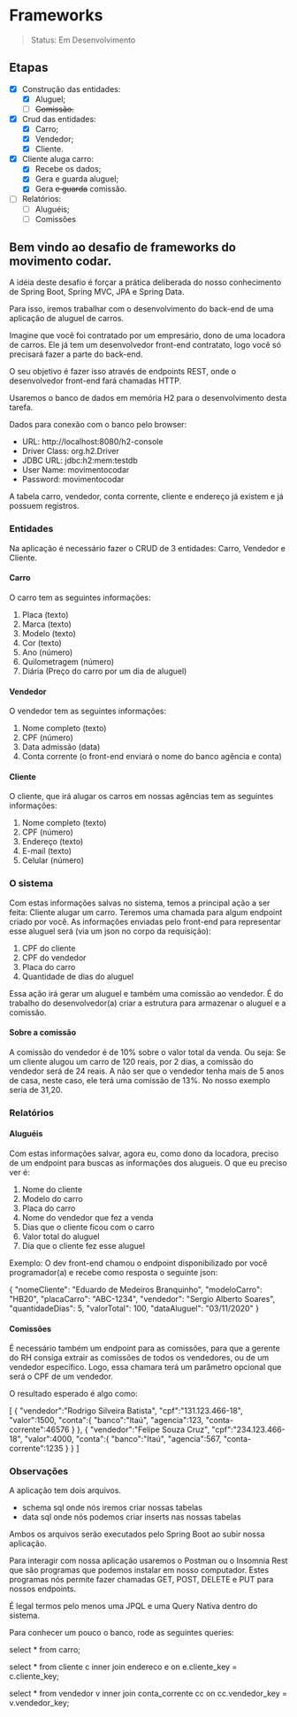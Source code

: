 # Frameworks

>Status: Em Desenvolvimento

## Etapas
- [x] Construção das entidades:
  - [x] Aluguel;
  - [ ] ~~Comissão.~~
- [x] Crud das entidades:
  - [x] Carro;
  - [x] Vendedor;
  - [x] Cliente.
- [x] Cliente aluga carro:
  - [x] Recebe os dados;
  - [x] Gera e guarda aluguel;
  - [x] Gera ~~e guarda~~ comissão.
- [ ] Relatórios:
  - [ ] Aluguéis;
  - [ ] Comissões

## Bem vindo ao desafio de frameworks do movimento codar.

A idéia deste desafio é forçar a prática deliberada do nosso conhecimento de Spring Boot, Spring MVC, JPA e Spring Data.

Para isso, iremos trabalhar com o desenvolvimento do back-end de uma aplicação de aluguel de carros.

Imagine que você foi contratado por um empresário, dono de uma locadora de carros.
Ele já tem um desenvolvedor front-end contratato, logo você só precisará fazer a parte do back-end.

O seu objetivo é fazer isso através de endpoints REST,
onde o desenvolvedor front-end fará chamadas HTTP.

Usaremos o banco de dados em memória H2 para o desenvolvimento desta tarefa.


Dados para conexão com o banco pelo browser:

* URL: http://localhost:8080/h2-console
* Driver Class: org.h2.Driver
* JDBC URL: jdbc:h2:mem:testdb
* User Name: movimentocodar
* Password: movimentocodar

A tabela carro, vendedor, conta corrente, cliente e endereço já existem e já possuem registros.

### Entidades

Na aplicação é necessário fazer o CRUD de 3 entidades:
Carro, Vendedor e Cliente.

#### Carro

O carro tem as seguintes informações:
1. Placa (texto)
2. Marca (texto)
3. Modelo (texto)
4. Cor (texto)
5. Ano (número)
6. Quilometragem (número)
7. Diária (Preço do carro por um dia de aluguel)

#### Vendedor

O vendedor tem as seguintes informações:
1. Nome completo (texto)
2. CPF (número)
3. Data admissão (data)
4. Conta corrente (o front-end enviará o nome do banco agência e conta)

#### Cliente

O cliente, que irá alugar os carros em nossas agências tem as seguintes informações:
1. Nome completo (texto)
2. CPF (número)
3. Endereço (texto)
4. E-mail (texto)
5. Celular (número)

### O sistema

Com estas informações salvas no sistema, temos a principal ação a ser feita: Cliente alugar um carro. Teremos uma chamada para algum endpoint criado por você.
As informações enviadas pelo front-end para representar esse aluguel será (via um json no corpo da requisição):

1. CPF do cliente
2. CPF do vendedor
3. Placa do carro
4. Quantidade de dias do aluguel

Essa ação irá gerar um aluguel e também uma comissão ao vendedor.
É do trabalho do desenvolvedor(a) criar a estrutura para armazenar o aluguel e a comissão.

#### Sobre a comissão

A comissão do vendedor é de 10% sobre o valor total da venda.
Ou seja: Se um cliente alugou um carro de 120 reais, por 2 dias, a comissão do vendedor
será de 24 reais. A não ser que o vendedor tenha mais de 5 anos de casa, neste caso, ele terá
uma comissão de 13%. No nosso exemplo seria de 31,20.

### Relatórios

#### Aluguéis

Com estas informações salvar, agora eu, como dono da locadora, preciso de um endpoint
para buscas as informações dos alugueis. O que eu preciso ver é:

1. Nome do cliente
2. Modelo do carro
3. Placa do carro
4. Nome do vendedor que fez a venda
5. Dias que o cliente ficou com o carro
6. Valor total do aluguel
7. Dia que o cliente fez esse aluguel

Exemplo: O dev front-end chamou o endpoint disponibilizado por você programador(a) e recebe como resposta o seguinte json:

{
    "nomeCliente": "Eduardo de Medeiros Branquinho",
    "modeloCarro": "HB20",
    "placaCarro": "ABC-1234",
    "vendedor": "Sergio Alberto Soares",
    "quantidadeDias": 5,
    "valorTotal": 100,
    "dataAluguel": "03/11/2020"
}

#### Comissões

É necessário também um endpoint para as comissões, para que a gerente do RH consiga extrair
as comissões de todos os vendedores, ou de um vendedor específico.
Logo, essa chamara terá um parâmetro opcional que será o CPF de um vendedor.

O resultado esperado é algo como:

[
{
"vendedor":"Rodrigo Silveira Batista",
"cpf":"131.123.466-18",
"valor":1500,
"conta":{
"banco":"Itaú",
"agencia":123,
"conta-corrente":46576
}
},
{
"vendedor":"Felipe Souza Cruz",
"cpf":"234.123.466-18",
"valor":4000,
"conta":{
"banco":"Itaú",
"agencia":567,
"conta-corrente":1235
}
}
]

### Observações

A aplicação tem dois arquivos. 
* schema sql onde nós iremos criar nossas tabelas
* data sql onde nós podemos criar inserts nas nossas tabelas

Ambos os arquivos serão executados pelo Spring Boot ao subir nossa aplicação.

Para interagir com nossa aplicação usaremos o Postman ou o Insomnia Rest que são
programas que podemos instalar em nosso computador.
Estes programas nós permite fazer chamadas GET, POST, DELETE e PUT para nossos endpoints.

É legal termos pelo menos uma JPQL e uma Query Nativa dentro do sistema.

Para conhecer um pouco o banco, rode as seguintes queries:

select * from carro;

select * from cliente c
inner join endereco e on e.cliente_key = c.cliente_key;

select * from vendedor v 
inner join conta_corrente cc on cc.vendedor_key = v.vendedor_key;


